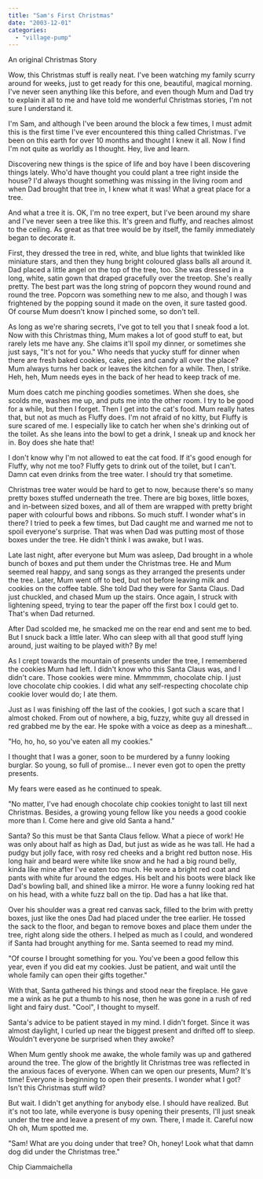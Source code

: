 ```yaml
---
title: "Sam's First Christmas"
date: "2003-12-01"
categories: 
  - "village-pump"
---
```


An original Christmas Story

Wow, this Christmas stuff is really neat. I've been watching my family scurry around for weeks, just to get ready for this one, beautiful, magical morning. I've never seen anything like this before, and even though Mum and Dad try to explain it all to me and have told me wonderful Christmas stories, I'm not sure I understand it.

I'm Sam, and although I've been around the block a few times, I must admit this is the first time I've ever encountered this thing called Christmas. I've been on this earth for over 10 months and thought I knew it all. Now I find I'm not quite as worldly as I thought. Hey, live and learn.

Discovering new things is the spice of life and boy have I been discovering things lately. Who'd have thought you could plant a tree right inside the house? I'd always thought something was missing in the living room and when Dad brought that tree in, I knew what it was! What a great place for a tree.

And what a tree it is. OK, I'm no tree expert, but I've been around my share and I've never seen a tree like this. It's green and fluffy, and reaches almost to the ceiling. As great as that tree would be by itself, the family immediately began to decorate it.

First, they dressed the tree in red, white, and blue lights that twinkled like miniature stars, and then they hung bright coloured glass balls all around it. Dad placed a little angel on the top of the tree, too. She was dressed in a long, white, satin gown that draped gracefully over the treetop. She's really pretty. The best part was the long string of popcorn they wound round and round the tree. Popcorn was something new to me also, and though I was frightened by the popping sound it made on the oven, it sure tasted good. Of course Mum doesn't know I pinched some, so don't tell.

As long as we're sharing secrets, I've got to tell you that I sneak food a lot. Now with this Christmas thing, Mum makes a lot of good stuff to eat, but rarely lets me have any. She claims it'll spoil my dinner, or sometimes she just says, "It's not for you." Who needs that yucky stuff for dinner when there are fresh baked cookies, cake, pies and candy all over the place? Mum always turns her back or leaves the kitchen for a while. Then, I strike. Heh, heh, Mum needs eyes in the back of her head to keep track of me.

Mum does catch me pinching goodies sometimes. When she does, she scolds me, washes me up, and puts me into the other room. I try to be good for a while, but then I forget. Then I get into the cat's food. Mum really hates that, but not as much as Fluffy does. I'm not afraid of no kitty, but Fluffy is sure scared of me. I especially like to catch her when she's drinking out of the toilet. As she leans into the bowl to get a drink, I sneak up and knock her in. Boy does she hate that!

I don't know why I'm not allowed to eat the cat food. If it's good enough for Fluffy, why not me too? Fluffy gets to drink out of the toilet, but I can't. Damn cat even drinks from the tree water. I should try that sometime.

Christmas tree water would be hard to get to now, because there's so many pretty boxes stuffed underneath the tree. There are big boxes, little boxes, and in-between sized boxes, and all of them are wrapped with pretty bright paper with colourful bows and ribbons. So much stuff. I wonder what's in there? I tried to peek a few times, but Dad caught me and warned me not to spoil everyone's surprise. That was when Dad was putting most of those boxes under the tree. He didn't think I was awake, but I was.

Late last night, after everyone but Mum was asleep, Dad brought in a whole bunch of boxes and put them under the Christmas tree. He and Mum seemed real happy, and sang songs as they arranged the presents under the tree. Later, Mum went off to bed, but not before leaving milk and cookies on the coffee table. She told Dad they were for Santa Claus. Dad just chuckled, and chased Mum up the stairs. Once again, I struck with lightening speed, trying to tear the paper off the first box I could get to. That's when Dad returned.

After Dad scolded me, he smacked me on the rear end and sent me to bed. But I snuck back a little later. Who can sleep with all that good stuff lying around, just waiting to be played with? By me!

As I crept towards the mountain of presents under the tree, I remembered the cookies Mum had left. I didn't know who this Santa Claus was, and I didn't care. Those cookies were mine. Mmmmmm, chocolate chip. I just love chocolate chip cookies. I did what any self-respecting chocolate chip cookie lover would do; I ate them.

Just as I was finishing off the last of the cookies, I got such a scare that I almost choked. From out of nowhere, a big, fuzzy, white guy all dressed in red grabbed me by the ear. He spoke with a voice as deep as a mineshaft...

"Ho, ho, ho, so you've eaten all my cookies."

I thought that I was a goner, soon to be murdered by a funny looking burglar. So young, so full of promise... I never even got to open the pretty presents.

My fears were eased as he continued to speak.

"No matter, I've had enough chocolate chip cookies tonight to last till next Christmas. Besides, a growing young fellow like you needs a good cookie more than I. Come here and give old Santa a hand."

Santa? So this must be that Santa Claus fellow. What a piece of work! He was only about half as high as Dad, but just as wide as he was tall. He had a pudgy but jolly face, with rosy red cheeks and a bright red button nose. His long hair and beard were white like snow and he had a big round belly, kinda like mine after I've eaten too much. He wore a bright red coat and pants with white fur around the edges. His belt and his boots were black like Dad's bowling ball, and shined like a mirror. He wore a funny looking red hat on his head, with a white fuzz ball on the tip. Dad has a hat like that.

Over his shoulder was a great red canvas sack, filled to the brim with pretty boxes, just like the ones Dad had placed under the tree earlier. He tossed the sack to the floor, and began to remove boxes and place them under the tree, right along side the others. I helped as much as I could, and wondered if Santa had brought anything for me. Santa seemed to read my mind.

"Of course I brought something for you. You've been a good fellow this year, even if you did eat my cookies. Just be patient, and wait until the whole family can open their gifts together."

With that, Santa gathered his things and stood near the fireplace. He gave me a wink as he put a thumb to his nose, then he was gone in a rush of red light and fairy dust. "Cool", I thought to myself.

Santa's advice to be patient stayed in my mind. I didn't forget. Since it was almost daylight, I curled up near the biggest present and drifted off to sleep. Wouldn't everyone be surprised when they awoke?

When Mum gently shook me awake, the whole family was up and gathered around the tree. The glow of the brightly lit Christmas tree was reflected in the anxious faces of everyone. When can we open our presents, Mum? It's time! Everyone is beginning to open their presents. I wonder what I got? Isn't this Christmas stuff wild?

But wait. I didn't get anything for anybody else. I should have realized. But it's not too late, while everyone is busy opening their presents, I'll just sneak under the tree and leave a present of my own. There, I made it. Careful now Oh oh, Mum spotted me.

"Sam! What are you doing under that tree? Oh, honey! Look what that damn dog did under the Christmas tree."

Chip Ciammaichella
